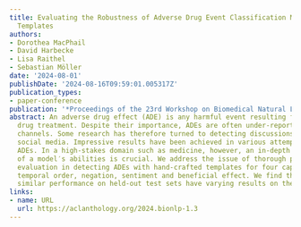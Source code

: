 ```yaml
---
title: Evaluating the Robustness of Adverse Drug Event Classification Models using
  Templates
authors:
- Dorothea MacPhail
- David Harbecke
- Lisa Raithel
- Sebastian Möller
date: '2024-08-01'
publishDate: '2024-08-16T09:59:01.005317Z'
publication_types:
- paper-conference
publication: '*Proceedings of the 23rd Workshop on Biomedical Natural Language Processing*'
abstract: An adverse drug effect (ADE) is any harmful event resulting from medical
  drug treatment. Despite their importance, ADEs are often under-reported in official
  channels. Some research has therefore turned to detecting discussions of ADEs in
  social media. Impressive results have been achieved in various attempts to detect
  ADEs. In a high-stakes domain such as medicine, however, an in-depth evaluation
  of a model′s abilities is crucial. We address the issue of thorough performance
  evaluation in detecting ADEs with hand-crafted templates for four capabilities,
  temporal order, negation, sentiment and beneficial effect. We find that models with
  similar performance on held-out test sets have varying results on these capabilities.
links:
- name: URL
  url: https://aclanthology.org/2024.bionlp-1.3
---
```

